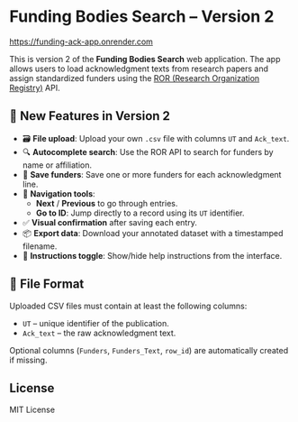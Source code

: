 # Funding Bodies Search – Version 2

https://funding-ack-app.onrender.com

This is version 2 of the **Funding Bodies Search** web application. The app allows users to load acknowledgment texts from research papers and assign standardized funders using the [ROR (Research Organization Registry)](https://ror.org) API.

## 🚀 New Features in Version 2

- 🗃️ **File upload**: Upload your own `.csv` file with columns `UT` and `Ack_text`.
- 🔍 **Autocomplete search**: Use the ROR API to search for funders by name or affiliation.
- 💾 **Save funders**: Save one or more funders for each acknowledgment line.
- 🧭 **Navigation tools**:
  - **Next** / **Previous** to go through entries.
  - **Go to ID**: Jump directly to a record using its `UT` identifier.
- ✅ **Visual confirmation** after saving each entry.
- 📦 **Export data**: Download your annotated dataset with a timestamped filename.
- 📝 **Instructions toggle**: Show/hide help instructions from the interface.

## 📄 File Format

Uploaded CSV files must contain at least the following columns:

- `UT` – unique identifier of the publication.
- `Ack_text` – the raw acknowledgment text.

Optional columns (`Funders`, `Funders_Text`, `row_id`) are automatically created if missing.

## License

MIT License
